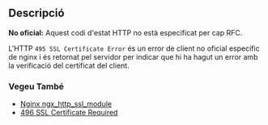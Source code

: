 ## Descripció

<aside class="warning"><strong>No oficial:</strong> Aquest codi d'estat HTTP no està especificat per cap RFC.</aside>

L'HTTP `495 SSL Certificate Error` és un error de client no oficial específic de nginx i és retornat pel servidor per indicar que hi ha hagut un error amb la verificació del certificat del client.

### Vegeu També

- [Nginx ngx_http_ssl_module](http://nginx.org/en/docs/http/ngx_http_ssl_module.html#errors)
- [496 SSL Certificate Required](https://http.cat/status/496)

